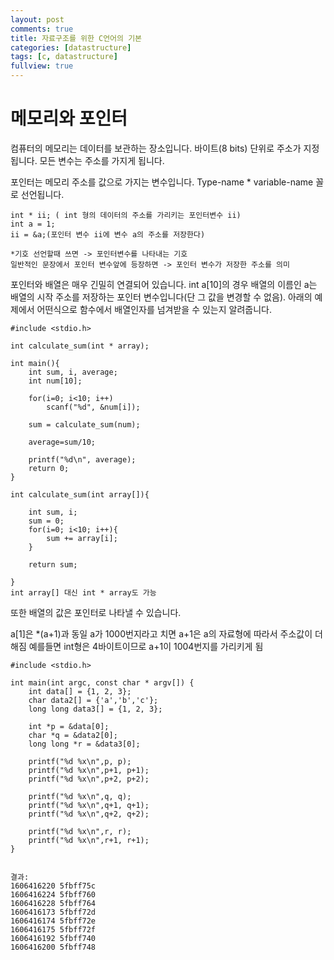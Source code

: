 ```yaml
---
layout: post
comments: true
title: 자료구조를 위한 C언어의 기본
categories: [datastructure]
tags: [c, datastructure]
fullview: true
---
```


# 메모리와 포인터

컴퓨터의 메모리는 데이터를 보관하는 장소입니다.
바이트(8 bits) 단위로 주소가 지정됩니다.
모든 변수는 주소를 가지게 됩니다.

포인터는 메모리 주소를 값으로 가지는 변수입니다.
Type-name * variable-name 꼴로 선언됩니다.

```
int * ii; ( int 형의 데이터의 주소를 가리키는 포인터변수 ii)
int a = 1;
ii = &a;(포인터 변수 ii에 변수 a의 주소를 저장한다)

*기호 선언할때 쓰면 -> 포인터변수를 나타내는 기호
일반적인 문장에서 포인터 변수앞에 등장하면 -> 포인터 변수가 저장한 주소를 의미
```

포인터와 배열은 매우 긴밀히 연결되어 있습니다.
int a[10]의 경우 배열의 이름인 a는 배열의 시작 주소를 저장하는 포인터 변수입니다(단 그 값을 변경할 수 없음).
아래의 예제에서 어떤식으로 함수에서 배열인자를 넘겨받을 수 있는지 알려줍니다.

```
#include <stdio.h>

int calculate_sum(int * array);

int main(){
    int sum, i, average;
    int num[10];

    for(i=0; i<10; i++)
        scanf("%d", &num[i]);

    sum = calculate_sum(num);

    average=sum/10;

    printf("%d\n", average);
    return 0;
}

int calculate_sum(int array[]){

    int sum, i;
    sum = 0;
    for(i=0; i<10; i++){
        sum += array[i];
    }

    return sum;

}
int array[] 대신 int * array도 가능
```

또한 배열의 값은 포인터로 나타낼 수 있습니다.


a[1]은 *(a+1)과 동일
a가 1000번지라고 치면 a+1은 a의 자료형에 따라서 주소값이 더해짐 예를들면 int형은 4바이트이므로 a+1이 1004번지를 가리키게 됨
```
#include <stdio.h>

int main(int argc, const char * argv[]) {
    int data[] = {1, 2, 3};
    char data2[] = {'a','b','c'};
    long long data3[] = {1, 2, 3};

    int *p = &data[0];
    char *q = &data2[0];
    long long *r = &data3[0];

    printf("%d %x\n",p, p);
    printf("%d %x\n",p+1, p+1);
    printf("%d %x\n",p+2, p+2);

    printf("%d %x\n",q, q);
    printf("%d %x\n",q+1, q+1);
    printf("%d %x\n",q+2, q+2);

    printf("%d %x\n",r, r);
    printf("%d %x\n",r+1, r+1);
}


결과:
1606416220 5fbff75c
1606416224 5fbff760
1606416228 5fbff764
1606416173 5fbff72d
1606416174 5fbff72e
1606416175 5fbff72f
1606416192 5fbff740
1606416200 5fbff748
```
